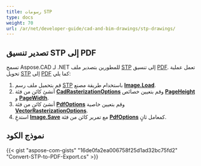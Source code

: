 ```yaml
---
title: رسومات STP
type: docs
weight: 70
url: /ar/net/developer-guide/cad-and-bim-drawings/stp-drawings/
---
```


## **تصدير تنسيق STP إلى PDF**

تسمح Aspose.CAD لـ .NET للمطورين بتصدير ملف [STP](https://docs.fileformat.com/3d/stp/) إلى تنسيق [PDF](https://docs.fileformat.com/pdf/). تعمل عملية تحويل [STP](https://docs.fileformat.com/3d/stp/) إلى [PDF](https://docs.fileformat.com/pdf/) كما يلي:

1. قم بتحميل ملف رسم [STP](https://docs.fileformat.com/3d/stp/) باستخدام طريقة مصنع [**Image.Load**](https://reference.aspose.com/cad/net/aspose.cad.image/load/methods/2).
2. أنشئ كائن من فئة [**CadRasterizationOptions**](https://reference.aspose.com/cad/net/aspose.cad.imageoptions/cadrasterizationoptions) وقم بتعيين خصائص [**PageHeight**](https://reference.aspose.com/cad/net/aspose.cad.imageoptions/vectorrasterizationoptions/properties/pageheight) و [**PageWidth**](https://reference.aspose.com/cad/net/aspose.cad.imageoptions/vectorrasterizationoptions/properties/pagewidth).
3. أنشئ كائن من فئة [**PdfOptions**](https://reference.aspose.com/cad/net/aspose.cad.imageoptions/pdfoptions) وقم بتعيين خاصية [**VectorRasterizationOptions**](https://reference.aspose.com/cad/net/aspose.cad.imageoptions/vectorrasterizationoptions).
4. استدعِ [**Image.Save**](https://reference.aspose.com/cad/net/aspose.cad/image/methods/save/index) مع تمرير كائن من فئة [**PdfOptions**](https://reference.aspose.com/cad/net/aspose.cad.imageoptions/pdfoptions) كمعامل ثانٍ.

## نموذج الكود

{{< gist "aspose-com-gists" "16de0fa2ea006758f25d1ad32bc75fd2" "Convert-STP-to-PDF-Export.cs" >}}
